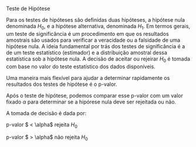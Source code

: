 Teste de Hipótese

Para os testes de hipóteses são definidas duas hipóteses, a hipótese nula denominada $H_0$, e a hipótese alternativa, denominada $H_1$.
Em termos gerais, um teste de significância é um procedimento em que os resultados amostrais são usados para verificar a veracidade ou a falsidade de uma hipótese nula. A ideia fundamental por trás dos testes de significância é a de um teste estatístico (estimador) e a distribuição amostral dessa estatística sob a hipótese nula. A decisão de aceitar ou rejeirar $H_0$ é tomada com base no valor do teste estatístico dos dados disponíveis. 

Uma maneira mais flexível para ajudar a determinar rapidamente os resultados dos testes de hipótese é o p-valor.

Após o teste de hipótese, podemos comparar esse p-valor com um valor fixado $\alpha$ para determinar se a hipórese nula deve ser rejeitada ou não.

A tomada de decisão é dada por:

p-valor $ < \alpha$ rejeita $H_0$

p-valor $ > \alpha$ não rejeita $H_0$

